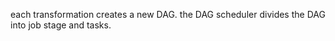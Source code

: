 each transformation creates a new DAG.
the DAG scheduler divides the DAG into job stage and tasks. 
